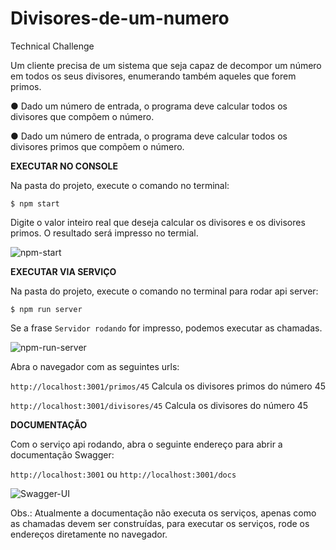# Divisores-de-um-numero

Technical Challenge

Um cliente precisa de um sistema que seja capaz de decompor um número em todos os seus divisores, enumerando também aqueles que forem primos.

● Dado um número de entrada, o programa deve calcular todos os divisores que compõem o número.

● Dado um número de entrada, o programa deve calcular todos os divisores primos que compõem o número.


**EXECUTAR NO CONSOLE**


Na pasta do projeto, execute o comando no terminal:
```
$ npm start
```
Digite o valor inteiro real que deseja calcular os divisores e os divisores primos. O resultado será impresso no termial.

![npm-start](https://user-images.githubusercontent.com/85582523/167280505-6816194b-6e0f-4cb8-b497-98fad3b8de0a.png)



**EXECUTAR VIA SERVIÇO**

Na pasta do projeto, execute o comando no terminal para rodar api server:
```
$ npm run server
```
Se a frase `Servidor rodando` for impresso, podemos executar as chamadas.

![npm-run-server](https://user-images.githubusercontent.com/85582523/167280594-4f78fb6c-a951-47ea-a52c-f9c924e7668f.png)

Abra o navegador com as seguintes urls:

```http://localhost:3001/primos/45```
Calcula os divisores primos do número 45

```http://localhost:3001/divisores/45```
Calcula os divisores do número 45



**DOCUMENTAÇÃO**

Com o serviço api rodando, abra o seguinte endereço para abrir a documentação Swagger:

``` http://localhost:3001 ``` ou ``` http://localhost:3001/docs ```

![Swagger-UI](https://user-images.githubusercontent.com/85582523/167280785-35aa4ca9-4531-4969-b15b-997a9812fe6e.png)


Obs.: Atualmente a documentação não executa os serviços, apenas como as chamadas devem ser construídas, para executar os serviços, rode os endereços diretamente no navegador.


